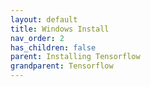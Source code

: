 ```yaml
---
layout: default
title: Windows Install
nav_order: 2
has_children: false
parent: Installing Tensorflow
grandparent: Tensorflow
---
```

